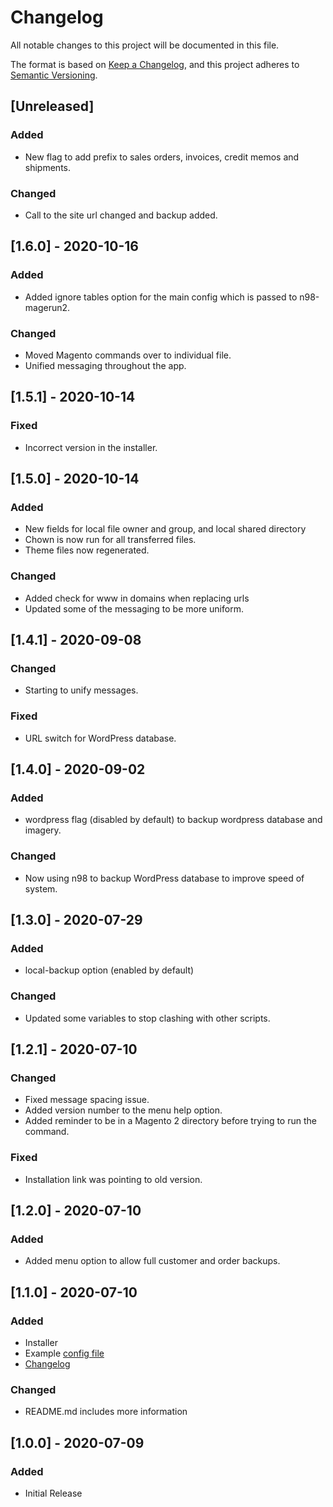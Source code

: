 # Changelog
All notable changes to this project will be documented in this file.

The format is based on [Keep a Changelog](https://keepachangelog.com/en/1.0.0/),
and this project adheres to [Semantic Versioning](https://semver.org/spec/v2.0.0.html).

## [Unreleased]
### Added
- New flag to add prefix to sales orders, invoices, credit memos and shipments.

### Changed
- Call to the site url changed and backup added.


## [1.6.0] - 2020-10-16
### Added
- Added ignore tables option for the main config which is passed to n98-magerun2.

### Changed
- Moved Magento commands over to individual file.
- Unified messaging throughout the app.


## [1.5.1] - 2020-10-14
### Fixed
- Incorrect version in the installer.


## [1.5.0] - 2020-10-14
### Added
- New fields for local file owner and group, and local shared directory
- Chown is now run for all transferred files.
- Theme files now regenerated.

### Changed
- Added check for www in domains when replacing urls
- Updated some of the messaging to be more uniform.


## [1.4.1] - 2020-09-08
### Changed
- Starting to unify messages.

### Fixed
- URL switch for WordPress database.


## [1.4.0] - 2020-09-02
### Added
- wordpress flag (disabled by default) to backup wordpress database and imagery.

### Changed
- Now using n98 to backup WordPress database to improve speed of system.


## [1.3.0] - 2020-07-29
### Added
- local-backup option (enabled by default)

### Changed
- Updated some variables to stop clashing with other scripts.


## [1.2.1] - 2020-07-10
### Changed
- Fixed message spacing issue.
- Added version number to the menu help option.
- Added reminder to be in a Magento 2 directory before trying to run the command.

### Fixed
- Installation link was pointing to old version.


## [1.2.0] - 2020-07-10
### Added
- Added menu option to allow full customer and order backups.


## [1.1.0] - 2020-07-10
### Added
- Installer
- Example [config file](./example.conf)
- [Changelog](./CHANGELOG.md)

### Changed
- README.md includes more information


## [1.0.0] - 2020-07-09
### Added
- Initial Release